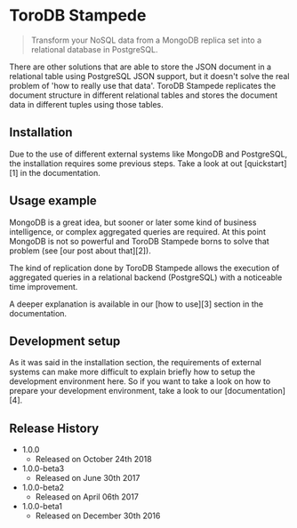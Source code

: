 # ToroDB Stampede

> Transform your NoSQL data from a MongoDB replica set into a relational database in PostgreSQL.

There are other solutions that are able to store the JSON document in a 
relational table using PostgreSQL JSON support, but it doesn't solve the real 
problem of 'how to really use that data'. ToroDB Stampede replicates the 
document structure in different relational tables and stores the document data
in different tuples using those tables.


## Installation

Due to the use of different external systems like MongoDB and PostgreSQL, the
installation requires some previous steps. Take a look at out 
[quickstart][1] in the
documentation.

## Usage example

MongoDB is a great idea, but sooner or later some kind of business 
intelligence, or complex aggregated queries are required. At this point MongoDB
is not so powerful and ToroDB Stampede borns to solve that problem (see 
[our post about that][2]).

The kind of replication done by ToroDB Stampede allows the execution of 
aggregated queries in a relational backend (PostgreSQL) with a noticeable time 
improvement.

A deeper explanation is available in our 
[how to use][3] section in the 
documentation.

## Development setup

As it was said in the installation section, the requirements of external 
systems can make more difficult to explain briefly how to setup the development 
environment here. So if you want to take a look on how to prepare your 
development environment, take a look to our 
[documentation][4].

## Release History

* 1.0.0
    * Released on October 24th 2018
* 1.0.0-beta3
    * Released on June 30th 2017
* 1.0.0-beta2
    * Released on April 06th 2017
* 1.0.0-beta1
    * Released on December 30th 2016

